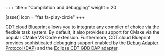 +++
title = "Compilation and debugging"
weight = 20

[asset]
  icon = "fas fa-play-circle"
+++

CDT.cloud Blueprint allows you to integrate any compiler of choice via the flexible task system. By default, it also provides support for CMake via the popular CMake VS Code extension. Furthermore, CDT.cloud Blueprint provides sophisticated debugging support enabled by the [Debug Adapter Protocol (DAP)](https://microsoft.github.io/debug-adapter-protocol/) and the [Eclipse CDT GDB DAP adapter](https://github.com/eclipse-cdt-cloud/cdt-gdb-adapter).
